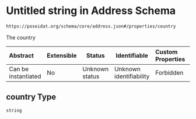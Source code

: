 # Untitled string in Address Schema

```txt
https://poseidat.org/schema/core/address.json#/properties/country
```

The country


| Abstract            | Extensible | Status         | Identifiable            | Custom Properties | Additional Properties | Access Restrictions | Defined In                                                         |
| :------------------ | ---------- | -------------- | ----------------------- | :---------------- | --------------------- | ------------------- | ------------------------------------------------------------------ |
| Can be instantiated | No         | Unknown status | Unknown identifiability | Forbidden         | Allowed               | none                | [address.json\*](schemas/core/address.json "open original schema") |

## country Type

`string`
